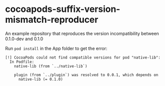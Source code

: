 # cocoapods-suffix-version-mismatch-reproducer
An example repository that reproduces the version incompatibility between 0.1.0-dev and 0.1.0

Run `pod install` in the App folder to get the error:

```
[!] CocoaPods could not find compatible versions for pod "native-lib":
  In Podfile:
    native-lib (from `../native-lib`)

    plugin (from `../plugin`) was resolved to 0.0.1, which depends on
      native-lib (= 0.1.0)
```
